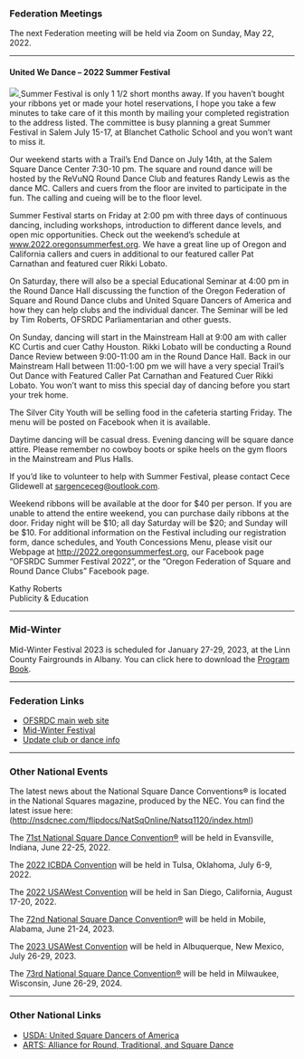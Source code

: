 ### Federation Meetings

The next Federation meeting will be held via Zoom on Sunday, May 22, 2022.

----

#### United We Dance – 2022 Summer Festival	

<a class=right href="/content/2022-06/Trails%20End%20Summer%20Festival%202022.jpg">
<img class=right src="/content/2022-06/t300/Trails%20End%20Summer%20Festival%202022.png">
</a> 
Summer Festival is only 1 1/2 short months away.  If you haven’t bought your ribbons yet or made your hotel reservations, I hope you take a few minutes to take care of it this month by mailing your completed registration to the address listed. The committee is busy planning a great Summer Festival in Salem July 15-17, at Blanchet Catholic School and you won’t want to miss it.

Our weekend starts with a Trail’s End Dance on July 14th, at the Salem Square Dance Center  7:30-10 pm.  The square and round dance will be hosted by the ReVuNQ Round Dance Club and features Randy Lewis as the dance MC.  Callers and cuers from the floor are invited to participate in the fun.  The calling and cueing will be to the floor level.

Summer Festival starts on Friday at 2:00 pm with three days of continuous dancing, including workshops, introduction to different dance levels, and open mic opportunities. Check out the weekend’s schedule at www.2022.oregonsummerfest.org.  We have a great line up of Oregon and California callers and cuers in additional to our featured caller Pat Carnathan and featured cuer Rikki Lobato.

On Saturday, there will also be a special Educational Seminar at 4:00 pm in the Round Dance Hall discussing the function of the Oregon Federation of Square and Round Dance clubs and United Square Dancers of America and how they can help clubs and the individual dancer.  The Seminar will be led by Tim Roberts, OFSRDC Parliamentarian and other guests.

On Sunday, dancing will start in the Mainstream Hall at 9:00 am with caller KC Curtis and cuer Cathy Houston.  Rikki Lobato will be conducting a Round Dance Review between 9:00-11:00 am in the Round Dance Hall.  Back in our Mainstream Hall between 11:00-1:00 pm we will have a very special Trail’s Out Dance with Featured Caller Pat Carnathan and Featured Cuer Rikki Lobato.  You won’t want to miss this special day of dancing before you start your trek home.

The Silver City Youth will be selling food in the cafeteria starting Friday.  The menu will be posted on Facebook when it is available.

Daytime dancing will be casual dress.  Evening dancing will be square dance attire.  Please remember no cowboy boots or spike heels on the gym floors in the Mainstream and Plus Halls.

If you’d like to volunteer to help with Summer Festival, please contact Cece Glidewell at sargenceceg@outlook.com.

Weekend ribbons will be available at the door for $40 per person.  If you are unable to attend the entire weekend, you can purchase daily ribbons at the door.  Friday night will be $10; all day Saturday will be $20; and Sunday will be $10.  For additional information on the Festival including our registration form, dance schedules, and Youth Concessions Menu, please visit our Webpage at http://2022.oregonsummerfest.org, our Facebook page “OFSRDC Summer Festival 2022”, or the “Oregon Federation of Square and Round Dance Clubs” Facebook page.   

Kathy Roberts   
Publicity & Education

---

### Mid-Winter

Mid-Winter Festival 2023 is scheduled for January 27-29, 2023, at the Linn County Fairgrounds in Albany.  You can 
click here to download the [Program Book](https://squaredance.gen.or.us/content/MWF-2022-Program-Book.pdf).

---

### Federation Links

* [OFSRDC main web site](https://squaredance.gen.or.us/)
* [Mid-Winter Festival](https://midwinterfestival.com/)
* [Update club or dance info](https://squaredance.gen.or.us/ClubInfo)

---

### Other National Events

The latest news about the National Square Dance Conventions&reg; is located in the National Squares magazine, produced by the NEC.  You can find the latest issue here: (http://nsdcnec.com/flipdocs/NatSqOnline/Natsq1120/index.html)

The [71st National Square Dance Convention&reg;](https://www.71nsdc.org/) will be held in Evansville, Indiana, June 22-25, 2022.

The [2022 ICBDA Convention](https://www.icbda.com/home-public/2022-convention/) will be held in Tulsa, Oklahoma, July 6-9, 2022.

The [2022 USAWest Convention](https://www.california.usawest.net/) will be held in San Diego, California, August 17-20, 2022.

The [72nd National Square Dance Convention&reg;](https://www.72nsdc.com/) will be held in Mobile, Alabama, June 21-24, 2023.

The [2023 USAWest Convention](https://www.newmexico.usawest.net/) will be held in Albuquerque, New Mexico, July 26-29, 2023.

The [73rd National Square Dance Convention&reg;](https://www.73nsdc.com/) will be held in Milwaukee, Wisconsin, June 26-29, 2024.

---

### Other National Links

* [USDA: United Square Dancers of America](https://www.usda.org)
* [ARTS: Alliance for Round, Traditional, and Square Dance](https://www.arts-dance.org)
